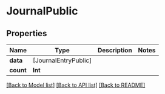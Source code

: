 # JournalPublic

## Properties
Name | Type | Description | Notes
------------ | ------------- | ------------- | -------------
**data** | [JournalEntryPublic] |  | 
**count** | **Int** |  | 

[[Back to Model list]](../README.md#documentation-for-models) [[Back to API list]](../README.md#documentation-for-api-endpoints) [[Back to README]](../README.md)


